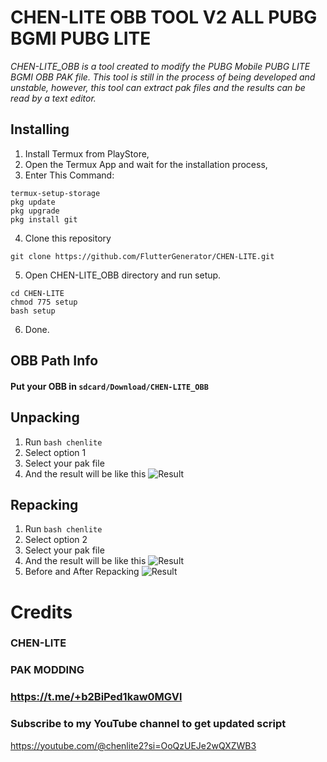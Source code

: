 # CHEN-LITE OBB TOOL V2 ALL PUBG BGMI PUBG LITE 
_CHEN-LITE_OBB is a tool created to modify the PUBG Mobile PUBG LITE BGMI OBB PAK file. This tool is still in the process of being developed and unstable, however, this tool can extract pak files and the results can be read by a text editor._

## Installing
1. Install Termux from PlayStore,
2. Open the Termux App and wait for the installation process,
3. Enter This Command:
```
termux-setup-storage
pkg update
pkg upgrade
pkg install git
```
4. Clone this repository
```
git clone https://github.com/FlutterGenerator/CHEN-LITE.git
```
5. Open CHEN-LITE_OBB directory and run setup.
```
cd CHEN-LITE
chmod 775 setup
bash setup
```
6. Done.

## OBB Path Info
#### Put your OBB in `sdcard/Download/CHEN-LITE_OBB`

## Unpacking
1. Run ```bash chenlite```
2. Select option 1
3. Select your pak file
4. And the result will be like this
![Result](/Chenui.jpg)

## Repacking
1. Run ```bash chenlite```
2. Select option 2
3. Select your pak file
4. And the result will be like this
![Result](/Chenui2.jpg)
5. Before and After Repacking
![Result](/Chenui.jpg)

# Credits
### CHEN-LITE
### PAK MODDING 
### https://t.me/+b2BiPed1kaw0MGVl

### Subscribe to my YouTube channel to get updated script 
https://youtube.com/@chenlite2?si=OoQzUEJe2wQXZWB3
